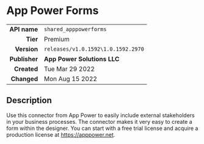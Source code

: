 # App Power Forms
| | |
|-:|-|
|**API name**|`shared_apppowerforms`|
|**Tier**|Premium|
|**Version**|`releases/v1.0.1592\1.0.1592.2970`|
|**Publisher**|**App Power Solutions LLC**|
|**Created**|Tue Mar 29 2022|
|**Changed**|Mon Aug 15 2022|

## Description
Use this connector from App Power to easily include external stakeholders in your business processes. The connector makes it very easy to create a form within the designer. You can start with a free trial license and acquire a production license at https://apppower.net.
